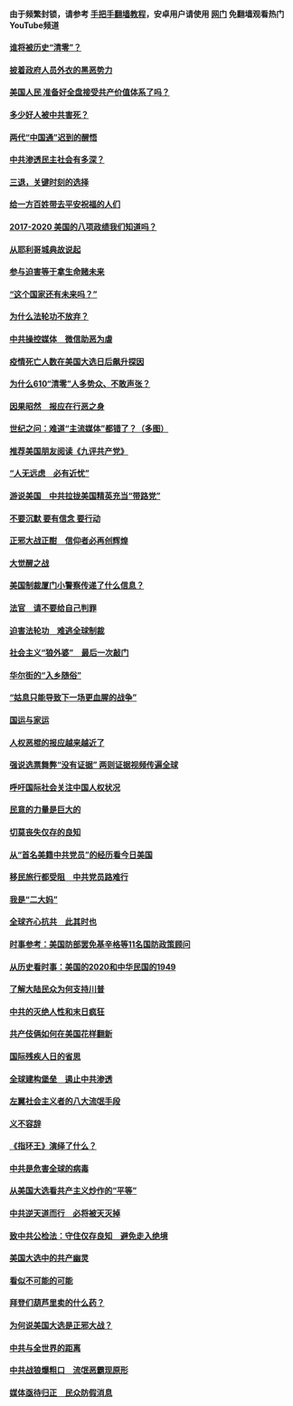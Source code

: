 #### 由于频繁封锁，请参考 [手把手翻墙教程](https://github.com/gfw-breaker/guides/wiki/)，安卓用户请使用 [网门](https://github.com/gfw-breaker/nogfw/blob/master/dl.md?t=01081401) 免翻墙观看热门YouTube频道 

#### [谁将被历史“清零”？](../pages/73/417485.md?t=01081401) 

#### [披着政府人员外衣的黑恶势力](../pages/73/417442.md?t=01081401) 

#### [美国人民 准备好全盘接受共产价值体系了吗？](../pages/73/417491.md?t=01081401) 

#### [多少好人被中共害死？](../pages/73/417144.md?t=01081401) 

#### [两代“中国通”迟到的醒悟](../pages/73/417064.md?t=01081401) 

#### [中共渗透民主社会有多深？](../pages/73/417063.md?t=01081401) 

#### [三退，关键时刻的选择](../pages/73/416969.md?t=01081401) 

#### [给一方百姓带去平安祝福的人们](../pages/73/416941.md?t=01081401) 

#### [2017-2020  美国的八项政绩我们知道吗？](../pages/73/416968.md?t=01081401) 

#### [从耶利哥城典故说起](../pages/73/416892.md?t=01081401) 

#### [参与迫害等于拿生命赌未来](../pages/73/416856.md?t=01081401) 

#### [“这个国家还有未来吗？”](../pages/73/416852.md?t=01081401) 

#### [为什么法轮功不放弃？](../pages/73/416864.md?t=01081401) 

#### [中共操控媒体　微信助恶为虐](../pages/73/416724.md?t=01081401) 

#### [疫情死亡人数在美国大选日后飙升探因](../pages/73/416606.md?t=01081401) 

#### [为什么610“清零”人多势众、不敢声张？](../pages/73/416632.md?t=01081401) 

#### [因果昭然　报应在行恶之身](../pages/73/416582.md?t=01081401) 

#### [世纪之问：难道“主流媒体”都错了？（多图）](../pages/73/416571.md?t=01081401) 

#### [推荐美国朋友阅读《九评共产党》](../pages/73/416510.md?t=01081401) 

#### [“人无远虑　必有近忧”](../pages/73/416513.md?t=01081401) 

#### [游说美国　中共拉拢美国精英充当“带路党”](../pages/73/416529.md?t=01081401) 

#### [不要沉默 要有信念 要行动](../pages/73/416457.md?t=01081401) 

#### [正邪大战正酣　信仰者必再创辉煌](../pages/73/416433.md?t=01081401) 

#### [大觉醒之战](../pages/73/416456.md?t=01081401) 

#### [美国制裁厦门小警察传递了什么信息？](../pages/73/416432.md?t=01081401) 

#### [法官　请不要给自己判罪](../pages/73/416379.md?t=01081401) 

#### [迫害法轮功　难逃全球制裁](../pages/73/416380.md?t=01081401) 

#### [社会主义“狼外婆”　最后一次敲门](../pages/73/416394.md?t=01081401) 

#### [华尔街的“入乡随俗”](../pages/73/416395.md?t=01081401) 

#### [“姑息只能导致下一场更血腥的战争”](../pages/73/416223.md?t=01081401) 

#### [国运与家运](../pages/73/416224.md?t=01081401) 

#### [人权恶棍的报应越来越近了](../pages/73/416276.md?t=01081401) 

#### [强说选票舞弊“没有证据” 两则证据视频传遍全球](../pages/73/416227.md?t=01081401) 

#### [呼吁国际社会关注中国人权状况](../pages/73/416135.md?t=01081401) 

#### [民意的力量是巨大的](../pages/73/416222.md?t=01081401) 

#### [切莫丧失仅存的良知](../pages/73/416134.md?t=01081401) 

#### [从“首名美籍中共党员”的经历看今日美国](../pages/73/416114.md?t=01081401) 

#### [移民旅行都受阻　中共党员路难行](../pages/73/416033.md?t=01081401) 

#### [我是“二大妈”](../pages/73/415529.md?t=01081401) 

#### [全球齐心抗共　此其时也](../pages/73/415989.md?t=01081401) 

#### [时事参考：美国防部罢免基辛格等11名国防政策顾问](../pages/73/415970.md?t=01081401) 

#### [从历史看时事：美国的2020和中华民国的1949](../pages/73/415949.md?t=01081401) 

#### [了解大陆民众为何支持川普](../pages/73/415950.md?t=01081401) 

#### [中共的灭绝人性和末日疯狂](../pages/73/415944.md?t=01081401) 

#### [共产伎俩如何在美国花样翻新](../pages/73/415908.md?t=01081401) 

#### [国际残疾人日的省思](../pages/73/415849.md?t=01081401) 

#### [全球建构堡垒　遏止中共渗透](../pages/73/415850.md?t=01081401) 

#### [左翼社会主义者的八大流氓手段](../pages/73/415802.md?t=01081401) 

#### [义不容辞](../pages/73/415807.md?t=01081401) 

#### [《指环王》演绎了什么？](../pages/73/415739.md?t=01081401) 

#### [中共是危害全球的病毒](../pages/73/415569.md?t=01081401) 

#### [从美国大选看共产主义炒作的“平等”](../pages/73/415654.md?t=01081401) 

#### [中共逆天道而行　必将被天灭掉](../pages/73/415626.md?t=01081401) 

#### [致中共公检法：守住仅存良知　避免走入绝境](../pages/73/415627.md?t=01081401) 

#### [美国大选中的共产幽灵](../pages/73/415618.md?t=01081401) 

#### [看似不可能的可能](../pages/73/415619.md?t=01081401) 

#### [拜登们葫芦里卖的什么药？](../pages/73/415531.md?t=01081401) 

#### [为何说美国大选是正邪大战？](../pages/73/415530.md?t=01081401) 

#### [中共与全世界的距离](../pages/73/415435.md?t=01081401) 

#### [中共战狼爆粗口　流氓恶霸现原形](../pages/73/415426.md?t=01081401) 

#### [媒体亟待归正　民众防假消息](../pages/73/415402.md?t=01081401) 


